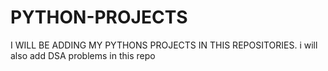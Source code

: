 # PYTHON-PROJECTS
I WILL BE ADDING MY PYTHONS PROJECTS IN THIS REPOSITORIES.
i will also add DSA problems in this repo
